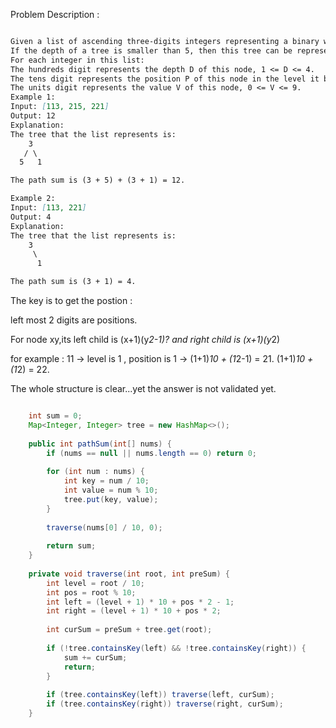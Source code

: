 Problem Description : 

```md

Given a list of ascending three-digits integers representing a binary with the depth smaller than 5. You need to return the sum of all paths from the root towards the leaves.
If the depth of a tree is smaller than 5, then this tree can be represented by a list of three-digits integers.
For each integer in this list:
The hundreds digit represents the depth D of this node, 1 <= D <= 4.
The tens digit represents the position P of this node in the level it belongs to, 1 <= P <= 8. The position is the same as that in a full binary tree.
The units digit represents the value V of this node, 0 <= V <= 9.
Example 1:
Input: [113, 215, 221]
Output: 12
Explanation: 
The tree that the list represents is:
    3
   / \
  5   1

The path sum is (3 + 5) + (3 + 1) = 12.

Example 2:
Input: [113, 221]
Output: 4
Explanation: 
The tree that the list represents is: 
    3
     \
      1

The path sum is (3 + 1) = 4.

```

The key is to get the postion :

left most 2 digits are positions.

For node xy,its left child is (x+1)(y*2-1)? and right child is (x+1)(y*2)

for example : 11 -> level is 1 , position is 1 -> 
(1+1)*10 + (1*2-1) = 21.
(1+1)*10 + (1*2) = 22.

The whole structure is clear...yet the answer is not validated yet.


```Java

    int sum = 0;
    Map<Integer, Integer> tree = new HashMap<>();
    
    public int pathSum(int[] nums) {
        if (nums == null || nums.length == 0) return 0;
        
        for (int num : nums) {
            int key = num / 10;
            int value = num % 10;
            tree.put(key, value);
        }
        
        traverse(nums[0] / 10, 0);
        
        return sum;
    }
    
    private void traverse(int root, int preSum) {
        int level = root / 10;
        int pos = root % 10;
        int left = (level + 1) * 10 + pos * 2 - 1;
        int right = (level + 1) * 10 + pos * 2;
        
        int curSum = preSum + tree.get(root);
        
        if (!tree.containsKey(left) && !tree.containsKey(right)) {
            sum += curSum;
            return;
        }
        
        if (tree.containsKey(left)) traverse(left, curSum);
        if (tree.containsKey(right)) traverse(right, curSum);
    }

```